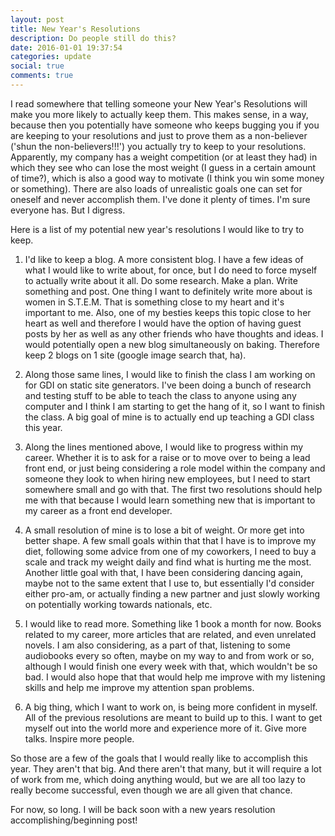 ```yaml
---
layout: post
title: New Year's Resolutions
description: Do people still do this?
date: 2016-01-01 19:37:54
categories: update
social: true
comments: true
---
```


I read somewhere that telling someone your New Year's Resolutions will make you more likely to actually keep them. This makes sense, in a way, because then you potentially have someone who keeps bugging you if you are keeping to your resolutions and just to prove them as a non-believer ('shun the non-believers!!!') you actually try to keep to your resolutions. Apparently, my company has a weight competition (or at least they had) in which they see who can lose the most weight (I guess in a certain amount of time?), which is also a good way to motivate (I think you win some money or something). There are also loads of unrealistic goals one can set for oneself and never accomplish them. I've done it plenty of times. I'm sure everyone has. But I digress.

Here is a list of my potential new year's resolutions I would like to try to keep.

1. I'd like to keep a blog. A more consistent blog. I have a few ideas of what I would like to write about, for once, but I do need to force myself to actually write about it all. Do some research. Make a plan. Write something and post. One thing I want to definitely write more about is women in S.T.E.M. That is something close to my heart and it's important to me. Also, one of my besties keeps this topic close to her heart as well and therefore I would have the option of having guest posts by her as well as any other friends who have thoughts and ideas. I would potentially open a new blog simultaneously on baking. Therefore keep 2 blogs on 1 site (google image search that, ha).

2. Along those same lines, I would like to finish the class I am working on for GDI on static site generators. I've been doing a bunch of research and testing stuff to be able to teach the class to anyone using any computer and I think I am starting to get the hang of it, so I want to finish the class. A big goal of mine is to actually end up teaching a GDI class this year.

3. Along the lines mentioned above, I would like to progress within my career. Whether it is to ask for a raise or to move over to being a lead front end, or just being considering a role model within the company and someone they look to when hiring new employees, but I need to start somewhere small and go with that. The first two resolutions should help me with that because I would learn something new that is important to my career as a front end developer.

4. A small resolution of mine is to lose a bit of weight. Or more get into better shape. A few small goals within that that I have is to improve my diet, following some advice from one of my coworkers, I need to buy a scale and track my weight daily and find what is hurting me the most. Another little goal with that, I have been considering dancing again, maybe not to the same extent that I use to, but essentially I'd consider either pro-am, or actually finding a new partner and just slowly working on potentially working towards nationals, etc.

5. I would like to read more. Something like 1 book a month for now. Books related to my career, more articles that are related, and even unrelated novels. I am also considering, as a part of that, listening to some audiobooks every so often, maybe on my way to and from work or so, although I would finish one every week with that, which wouldn't be so bad. I would also hope that that would help me improve with my listening skills and help me improve my attention span problems.

6. A big thing, which I want to work on, is being more confident in myself. All of the previous resolutions are meant to build up to this. I want to get myself out into the world more and experience more of it. Give more talks. Inspire more people.

So those are a few of the goals that I would really like to accomplish this year. They aren't that big. And there aren't that many, but it will require a lot of work from me, which doing anything would, but we are all too lazy to really become successful, even though we are all given that chance.

For now, so long. I will be back soon with a new years resolution accomplishing/beginning post!